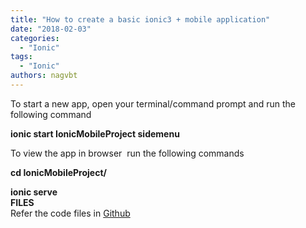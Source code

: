 ```yaml
---
title: "How to create a basic ionic3 + mobile application"
date: "2018-02-03"
categories: 
  - "Ionic"
tags: 
  - "Ionic"
authors: nagvbt
---
```


To start a new app, open your terminal/command prompt and run the following command

**ionic start IonicMobileProject sidemenu**

To view the app in browser  run the following commands

  

**cd IonicMobileProject/**

**ionic serve**  
**FILES**  
Refer the code files in [Github](https://github.com/nagvbt/IonicTemplate/commit/577c6433435af108dc27dec1e8267075c04e9d3d)
